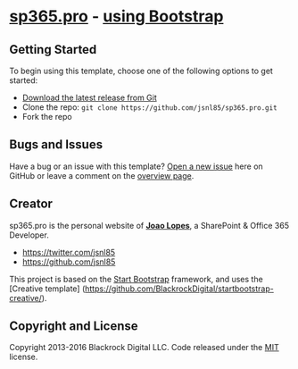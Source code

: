 # [sp365.pro](https://sp365.pro/) - [using Bootstrap](http://startbootstrap.com/)

## Getting Started

To begin using this template, choose one of the following options to get started:
* [Download the latest release from Git](https://github.com/jsnl85/sp365.pro/)
* Clone the repo: `git clone https://github.com/jsnl85/sp365.pro.git`
* Fork the repo

## Bugs and Issues

Have a bug or an issue with this template? [Open a new issue](https://github.com/jsnl85/sp365.pro/issues) here on GitHub or leave a comment on the [overview page](https://github.com/jsnl85/sp365.pro/).

## Creator

sp365.pro is the personal website of **[Joao Lopes](https://sp365.pro/)**, a SharePoint & Office 365 Developer.

* https://twitter.com/jsnl85
* https://github.com/jsnl85

This project is based on the [Start Bootstrap](http://startbootstrap.com/) framework, and uses the [Creative template] (https://github.com/BlackrockDigital/startbootstrap-creative/).

## Copyright and License

Copyright 2013-2016 Blackrock Digital LLC. Code released under the [MIT](https://github.com/BlackrockDigital/startbootstrap-creative/blob/gh-pages/LICENSE) license.
